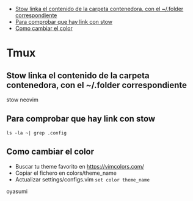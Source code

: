 
* [Stow linka el contenido de la carpeta contenedora, con el ~/.folder correspondiente](#stow-linka-el-contenido-de-la-carpeta-contenedora,-con-el-~/.folder-correspondiente)
* [Para comprobar que hay link con stow](#para-comprobar-que-hay-link-con-stow)
* [Como cambiar el color](#como-cambiar-el-color)

# Tmux

## Stow linka el contenido de la carpeta contenedora, con el ~/.folder correspondiente

stow neovim

## Para comprobar que hay link con stow
`ls -la ~| grep .config`

## Como cambiar el color

- Buscar tu theme favorito en https://vimcolors.com/
- Copiar el fichero en colors/theme_name
- Actualizar settings/configs.vim `set color theme_name`




oyasumi
